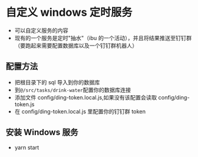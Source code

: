 # 自定义 windows 定时服务

-   可以自定义服务的内容
-   现有的一个服务是定时"抽水"（ibu 的一个活动），并且将结果推送至钉钉群（要跑起来需要配置数据库以及一个钉钉群机器人）

## 配置方法

-   把根目录下的 sql 导入到你的数据库
-   到`@/src/tasks/drink-water`配置你的数据库连接
-   添加文件 config/ding-token.local.js,如果没有该配置会读取 config/ding-token.js
-   在 config/ding-token.local.js 里配置你的钉钉群 token

## 安装 Windows 服务

-   yarn start
